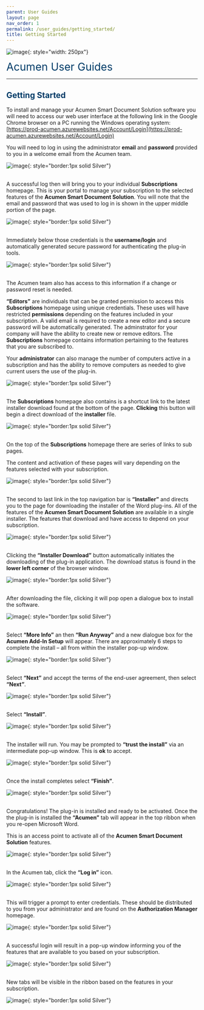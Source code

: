 ```yaml
---
parent: User Guides
layout: page
nav_order: 1
permalink: /user_guides/getting_started/
title: Getting Started
---
```


![image](/assets/images/logo.jpg){: style="width: 250px"}

<span style="color:#003C68; font-size: 28px">Acumen User Guides</span>

---

## <span style="color:#003C68">Getting Started</span>

To install and manage your Acumen Smart Document Solution software you will need to access our web user interface at the following link in the Google Chrome browser on a PC running the Windows operating system:
[https://prod-acumen.azurewebsites.net/Account/Login](https://prod-acumen.azurewebsites.net/Account/Login)

You will need to log in using the administrator **email** and **password** provided to you in a welcome email from the Acumen team.
 
![image](/assets/images/tgi01.jpg){: style="border:1px solid Silver"}<br>
<br/>

A successful log then will bring you to your individual **Subscriptions** homepage. This is your portal to manage your subscription to the selected features of the **Acumen Smart Document Solution**. You will note that the email and password that was used to log in is shown in the upper middle portion of the page.   

![image](/assets/images/tgi03.jpg){: style="border:1px solid Silver"}<br>
<br/>

Immediately below those credentials is the **username/login** and automatically generated secure password for authenticating the plug-in tools. 

![image](/assets/images/tgi04.jpg){: style="border:1px solid Silver"}<br>
<br/>

The Acumen team also has access to this information if a change or password reset is needed. 

**“Editors”** are individuals that can be granted permission to access this **Subscriptions** homepage using unique credentials.  These uses will have restricted **permissions** depending on the features included in your subscription. A valid email is required to create a new editor and a secure password will be automatically generated. The adminstrator for your company will have the ability to create new or remove editors. The **Subscriptions** homepage contains information pertaining to the features that you are subscribed to.

Your **administrator** can also manage the number of computers active in a subscription and has the ability to remove computers as needed to give current users the use of the plug-in.

![image](/assets/images/tgi06.jpg){: style="border:1px solid Silver"}<br>
<br/>

The **Subscriptions** homepage also contains is a shortcut link to the latest installer download found at the bottom of the page.  **Clicking** this button will begin a direct download of the **installer** file.

![image](/assets/images/tgi07.jpg){: style="border:1px solid Silver"}<br>
<br/>

On the top of the **Subscriptions** homepage there are series of links to sub pages.

The content and activation of these pages will vary depending on the features selected with your subscription.  

![image](/assets/images/tgi09.jpg){: style="border:1px solid Silver"}<br>
<br/>

The second to last link in the top navigation bar is **“Installer”** and directs you to the page for downloading the installer of the Word plug-ins.  All of the features of the **Acumen Smart Document Solution** are available in a single installer. The features that download and have access to depend on your subscription.

![image](/assets/images/tgi10.jpg){: style="border:1px solid Silver"}<br>
<br/>

Clicking the **“Installer Download”** button automatically initiates the downloading of the plug-in application.
The download status is found in the **lower left corner** of the browser window.

![image](/assets/images/tgi11.jpg){: style="border:1px solid Silver"}<br>
<br/>

After downloading the file, clicking it will pop open a dialogue box to install the software.

![image](/assets/images/tgi12.jpg){: style="border:1px solid Silver"}<br>
<br/>

Select **“More Info”** an then **“Run Anyway”** and a new dialogue box for the **Acumen Add-In Setup** will appear.  There are approximately 6 steps to complete the install – all from within the installer pop-up window.

![image](/assets/images/tgi14.jpg){: style="border:1px solid Silver"}<br>
<br/>

Select **“Next”** and accept the terms of the end-user agreement, then select **“Next”**.

![image](/assets/images/tgi15.jpg){: style="border:1px solid Silver"}<br>
<br/>

Select **“Install”**.

![image](/assets/images/tgi17.jpg){: style="border:1px solid Silver"}<br>
<br/>

The installer will run.  You may be prompted to **“trust the install”** via an intermediate pop-up window.  This is **ok** to accept.

![image](/assets/images/tgi18.jpg){: style="border:1px solid Silver"}<br>
<br/>

Once the install completes select **“Finish”**.

![image](/assets/images/tgi19.jpg){: style="border:1px solid Silver"}<br>
<br/>

Congratulations!  The plug-in is installed and ready to be activated. Once the the plug-in is installed the **“Acumen”** tab will appear in the top ribbon when you re-open Microsoft Word.

This is an access point to activate all of the **Acumen Smart Document Solution** features.

![image](/assets/images/tgi20.jpg){: style="border:1px solid Silver"}<br>
<br/>

In the Acumen tab, click the **“Log in”** icon.

![image](/assets/images/tgi21.jpg){: style="border:1px solid Silver"}<br>
<br/>

This will trigger a prompt to enter credentials.  These should be distributed to you from your administrator and are found on the **Authorization Manager** homepage. 

![image](/assets/images/tgi22.jpg){: style="border:1px solid Silver"}<br>
<br/>

A successful login will result in a pop-up window informing you of the features that are available to you based on your subscription.

![image](/assets/images/tgi23.jpg){: style="border:1px solid Silver"}<br>
<br/>

New tabs will be visible in the ribbon based on the features in your subscription.

![image](/assets/images/tgi24.jpg){: style="border:1px solid Silver"}<br>
<br/>